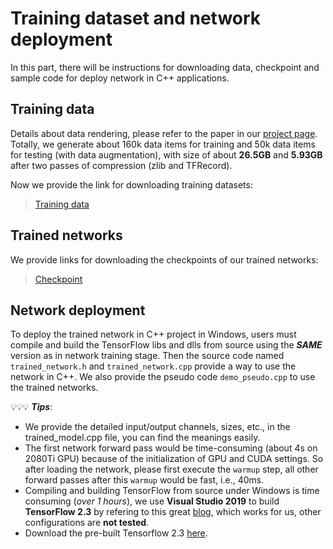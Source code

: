 # Training dataset and network deployment

In this part, there will be instructions for downloading data, checkpoint and sample code for deploy network in C++ applications.

## Training data

Details about data rendering, please refer to the paper in our [project page](http://geometry.cs.ucl.ac.uk/projects/2020/free2cad/). Totally, we generate about 160k data items for training and 50k data items for testing (with data augmentation), with size of about **26.5GB** and **5.93GB** after two passes of compression (zlib and TFRecord).

Now we provide the link for downloading training datasets:

>[Training data](https://connecthkuhk-my.sharepoint.com/:f:/g/personal/changjli_connect_hku_hk/EnPDEYSkfUBNshmvXP_s9MsBFobNIgmgBdhm44m7FYp8qg?e=jUZxhc)


## Trained networks

We provide links for downloading the checkpoints of our trained networks:
>[Checkpoint](https://connecthkuhk-my.sharepoint.com/:f:/g/personal/changjli_connect_hku_hk/EnngouKiMzZOvUceg-HdsjUBA1KZVmQX1wN7Z629ZwKFxw?e=lwoTEm)

## Network deployment

To deploy the trained network in C++ project in Windows, users must compile and build the TensorFlow libs and dlls from source using the ***SAME*** version as in network training stage. Then the source code named `trained_network.h` and `trained_network.cpp` provide a way to use the network in C++. We also provide the pseudo code `demo_pseudo.cpp` to use the trained networks. 

💡💡💡 ***Tips***:
* We provide the detailed input/output channels, sizes, etc., in the trained_model.cpp file, you can find the meanings easily.
* The first network forward pass would be time-consuming (about 4s on 2080Ti GPU) because of the initialization of GPU and CUDA settings. So after loading the network, please first execute the `warmup` step, all other forward passes after this `warmup` would be fast, i.e., 40ms.
* Compiling and building TensorFlow from source under Windows is time consuming (*over 1 hours*), we use **Visual Studio 2019** to build **TensorFlow 2.3** by refering to this great [blog](https://medium.com/vitrox-publication/deep-learning-frameworks-tensorflow-build-from-source-on-windows-python-c-cpu-gpu-d3aa4d0772d8), which works for us, other configurations are **not tested**. 
* Download the pre-built Tensorflow 2.3 [here](https://connecthkuhk-my.sharepoint.com/:f:/g/personal/changjli_connect_hku_hk/EtpvphFoR81NnBBv567HyBkBubWnus8bovpR4Z2oUX_0WA?e=5IugoA).

